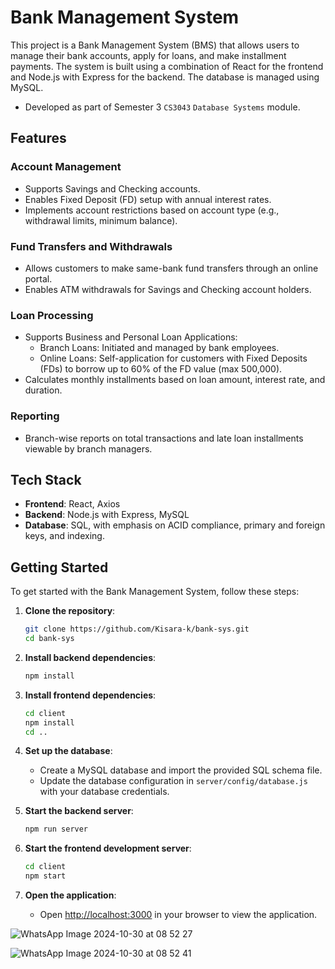 # Bank Management System

This project is a Bank Management System (BMS) that allows users to manage their bank accounts, apply for loans, and make installment payments. The system is built using a combination of React for the frontend and Node.js with Express for the backend. The database is managed using MySQL.

- Developed as part of Semester 3 `CS3043` `Database Systems` module.

## Features

### Account Management

- Supports Savings and Checking accounts.
- Enables Fixed Deposit (FD) setup with annual interest rates.
- Implements account restrictions based on account type (e.g., withdrawal limits, minimum balance).

### Fund Transfers and Withdrawals

- Allows customers to make same-bank fund transfers through an online portal.
- Enables ATM withdrawals for Savings and Checking account holders.

### Loan Processing

- Supports Business and Personal Loan Applications:
  - Branch Loans: Initiated and managed by bank employees.
  - Online Loans: Self-application for customers with Fixed Deposits (FDs) to borrow up to 60% of the FD value (max 500,000).
- Calculates monthly installments based on loan amount, interest rate, and duration.

### Reporting

- Branch-wise reports on total transactions and late loan installments viewable by branch managers.

## Tech Stack

- **Frontend**: React, Axios
- **Backend**: Node.js with Express, MySQL 
- **Database**: SQL, with emphasis on ACID compliance, primary and foreign keys, and indexing.

## Getting Started

To get started with the Bank Management System, follow these steps:

1. **Clone the repository**:
    ```sh
    git clone https://github.com/Kisara-k/bank-sys.git
    cd bank-sys
    ```

2. **Install backend dependencies**:
    ```sh
    npm install
    ```

3. **Install frontend dependencies**:
    ```sh
    cd client
    npm install
    cd ..
    ```

4. **Set up the database**:
    - Create a MySQL database and import the provided SQL schema file.
    - Update the database configuration in `server/config/database.js` with your database credentials.

5. **Start the backend server**:
    ```sh
    npm run server
    ```

6. **Start the frontend development server**:
    ```sh
    cd client
    npm start
    ```

7. **Open the application**:
    - Open [http://localhost:3000](http://localhost:3000) in your browser to view the application.


      

![WhatsApp Image 2024-10-30 at 08 52 27](https://github.com/user-attachments/assets/8f32242e-de13-4a41-a5f4-ca4813e32a71)


![WhatsApp Image 2024-10-30 at 08 52 41](https://github.com/user-attachments/assets/e0a3b0fe-51cf-4775-a95b-14e031eb6fcd)
